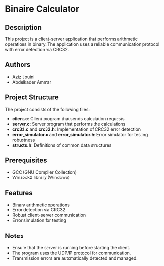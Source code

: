# Binaire Calculator

## Description
This project is a client-server application that performs arithmetic operations in binary. The application uses a reliable communication protocol with error detection via CRC32.

## Authors
- Aziz Jouini
- Abdelkader Ammar

## Project Structure
The project consists of the following files:

- **client.c**: Client program that sends calculation requests
- **server.c**: Server program that performs the calculations
- **crc32.c** and **crc32.h**: Implementation of CRC32 error detection
- **error_simulator.c** and **error_simulator.h**: Error simulator for testing robustness
- **structs.h**: Definitions of common data structures

## Prerequisites
- GCC (GNU Compiler Collection)
- Winsock2 library (Windows)

## Features
- Binary arithmetic operations
- Error detection via CRC32
- Robust client-server communication
- Error simulation for testing

## Notes
- Ensure that the server is running before starting the client.
- The program uses the UDP/IP protocol for communication.
- Transmission errors are automatically detected and managed.

